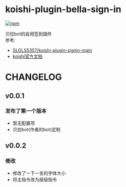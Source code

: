 # koishi-plugin-bella-sign-in

[![npm](https://img.shields.io/npm/v/koishi-plugin-bella-sign-in?style=flat-square)](https://www.npmjs.com/package/koishi-plugin-bella-sign-in)

贝拉bot的自用签到插件  
参考:  
* [SLGLS5357/koishi-plugin-signin-main](https://github.com/SLGLS5357/koishi-plugin-signin-main)
* [koishi官方文档](https://koishi.chat/zh-CN/guide/database/model.html)

# CHANGELOG

## v0.0.1
### 发布了第一个版本
* 暂无配置项
* 贝拉bot(作者的bot)定制

## v0.0.2
### 修改
* 修改了一下一言的字体大小
* 将主指令改为层级指令

